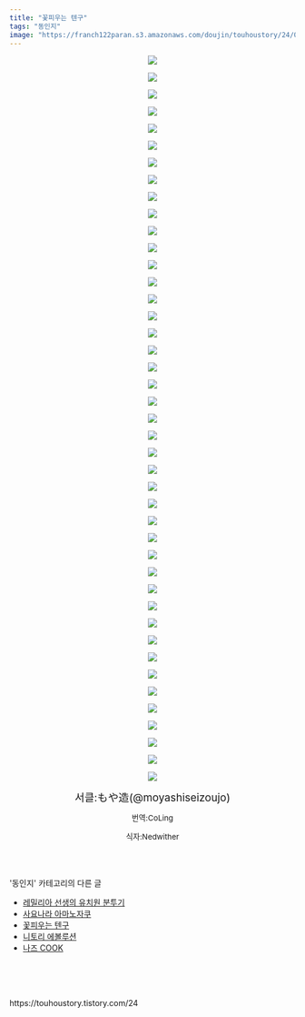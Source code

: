 ```yaml
---
title: "꽃피우는 텐구"
tags: "동인지"
image: "https://franch122paran.s3.amazonaws.com/doujin/touhoustory/24/001.png"
---
```

<div class="article">
<div class="tt_article_useless_p_margin"><p style="text-align: center; clear: none; float: none;"><img src="{{ site.imgserver7 }}/touhoustory/24/001.png"/></p><p style="text-align: center; clear: none; float: none;"><img src="{{ site.imgserver7 }}/touhoustory/24/002.jpg"/></p><p style="text-align: center; clear: none; float: none;"><img src="{{ site.imgserver7 }}/touhoustory/24/003.jpg"/></p><p style="text-align: center; clear: none; float: none;"><img src="{{ site.imgserver7 }}/touhoustory/24/004.jpg"/></p><p style="text-align: center; clear: none; float: none;"><img src="{{ site.imgserver7 }}/touhoustory/24/005.jpg"/></p><p style="text-align: center; clear: none; float: none;"><img src="{{ site.imgserver7 }}/touhoustory/24/006.jpg"/></p><p style="text-align: center; clear: none; float: none;"><img src="{{ site.imgserver7 }}/touhoustory/24/007.jpg"/></p><p style="text-align: center; clear: none; float: none;"><img src="{{ site.imgserver7 }}/touhoustory/24/008.jpg"/></p><p style="text-align: center; clear: none; float: none;"><img src="{{ site.imgserver7 }}/touhoustory/24/009.jpg"/></p><p style="text-align: center; clear: none; float: none;"><img src="{{ site.imgserver7 }}/touhoustory/24/010.jpg"/></p><p style="text-align: center; clear: none; float: none;"><img src="{{ site.imgserver7 }}/touhoustory/24/011.jpg"/></p><p style="text-align: center; clear: none; float: none;"><img src="{{ site.imgserver7 }}/touhoustory/24/012.jpg"/></p><p style="text-align: center; clear: none; float: none;"><img src="{{ site.imgserver7 }}/touhoustory/24/013.jpg"/></p><p style="text-align: center; clear: none; float: none;"><img src="{{ site.imgserver7 }}/touhoustory/24/014.jpg"/></p><p style="text-align: center; clear: none; float: none;"><img src="{{ site.imgserver7 }}/touhoustory/24/015.jpg"/></p><p style="text-align: center; clear: none; float: none;"><img src="{{ site.imgserver7 }}/touhoustory/24/016.jpg"/></p><p style="text-align: center; clear: none; float: none;"><img src="{{ site.imgserver7 }}/touhoustory/24/017.jpg"/></p><p style="text-align: center; clear: none; float: none;"><img src="{{ site.imgserver7 }}/touhoustory/24/018.jpg"/></p><p style="text-align: center; clear: none; float: none;"><img src="{{ site.imgserver7 }}/touhoustory/24/019.jpg"/></p><p style="text-align: center; clear: none; float: none;"><img src="{{ site.imgserver7 }}/touhoustory/24/020.jpg"/></p><p style="text-align: center; clear: none; float: none;"><img src="{{ site.imgserver7 }}/touhoustory/24/021.jpg"/></p><p style="text-align: center; clear: none; float: none;"><img src="{{ site.imgserver7 }}/touhoustory/24/022.jpg"/></p><p style="text-align: center; clear: none; float: none;"><img src="{{ site.imgserver7 }}/touhoustory/24/023.jpg"/></p><p style="text-align: center; clear: none; float: none;"><img src="{{ site.imgserver7 }}/touhoustory/24/024.jpg"/></p><p style="text-align: center; clear: none; float: none;"><img src="{{ site.imgserver7 }}/touhoustory/24/025.jpg"/></p><p style="text-align: center; clear: none; float: none;"><img src="{{ site.imgserver7 }}/touhoustory/24/026.jpg"/></p><p style="text-align: center; clear: none; float: none;"><img src="{{ site.imgserver7 }}/touhoustory/24/027.jpg"/></p><p style="text-align: center; clear: none; float: none;"><img src="{{ site.imgserver7 }}/touhoustory/24/028.jpg"/></p><p style="text-align: center; clear: none; float: none;"><img src="{{ site.imgserver7 }}/touhoustory/24/029.jpg"/></p><p style="text-align: center; clear: none; float: none;"><img src="{{ site.imgserver7 }}/touhoustory/24/030.jpg"/></p><p style="text-align: center; clear: none; float: none;"><img src="{{ site.imgserver7 }}/touhoustory/24/031.jpg"/></p><p style="text-align: center; clear: none; float: none;"><img src="{{ site.imgserver7 }}/touhoustory/24/032.jpg"/></p><p style="text-align: center; clear: none; float: none;"><img src="{{ site.imgserver7 }}/touhoustory/24/033.jpg"/></p><p style="text-align: center; clear: none; float: none;"><img src="{{ site.imgserver7 }}/touhoustory/24/034.jpg"/></p><p style="text-align: center; clear: none; float: none;"><img src="{{ site.imgserver7 }}/touhoustory/24/035.jpg"/></p><p style="text-align: center; clear: none; float: none;"><img src="{{ site.imgserver7 }}/touhoustory/24/036.jpg"/></p><p style="text-align: center; clear: none; float: none;"><img src="{{ site.imgserver7 }}/touhoustory/24/037.jpg"/></p><p style="text-align: center; clear: none; float: none;"><img src="{{ site.imgserver7 }}/touhoustory/24/038.jpg"/></p><p style="text-align: center; clear: none; float: none;"><img src="{{ site.imgserver7 }}/touhoustory/24/039.jpg"/></p><p style="text-align: center; clear: none; float: none;"><img src="{{ site.imgserver7 }}/touhoustory/24/040.jpg"/></p><p style="text-align: center; clear: none; float: none;"><img src="{{ site.imgserver7 }}/touhoustory/24/041.jpg"/></p><p style="text-align: center; clear: none; float: none;"><img src="{{ site.imgserver7 }}/touhoustory/24/042.jpg"/></p><p style="text-align: center; clear: none; float: none;"><img src="{{ site.imgserver7 }}/touhoustory/24/043.jpg"/></p><p style="text-align: center;"><span style="font-size: 18.6667px;">서클:もや造(@moyashiseizoujo)</span></p><p style="text-align: center;"><span style="font-size: 10pt;">번역:CoLing</span></p><p style="text-align: center;"><span style="font-size: 10pt;">식자:Nedwither</span><br/></p> </div></div><br/>
<div class="tagTrail">
</div><br/>
<div class="another">
<p>'동인지' 카테고리의 다른 글</p>
<ul>
<li><a href="/touhoustory_42">레밀리아 선생의 유치원 분투기</a></li>
<li><a href="/touhoustory_26">사요나라 아마노자쿠</a></li>
<li><a href="/touhoustory_24">꽃피우는 텐구</a></li>
<li><a href="/touhoustory_18">니토리 에볼루션</a></li>
<li><a href="/touhoustory_17">나즈 COOK</a></li>
</ul>
</div><br/>
<div class="cb_lstcomment">
</div><br/>
<br/>
<p id="refer">https://touhoustory.tistory.com/24</p>
<br/>
